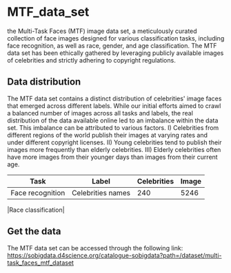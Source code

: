 # MTF_data_set
the Multi-Task Faces (MTF) image data set, a meticulously curated collection of face images designed for various classification tasks, including face recognition, as well as race, gender, and age classification. The MTF data set has been ethically gathered by leveraging publicly available images of celebrities and strictly adhering to copyright regulations.

## Data distribution
The MTF data set contains a distinct distribution of celebrities' image faces that emerged across different labels. While our initial efforts aimed to crawl a balanced number of images across all tasks and labels, the real distribution of the data available online led to an imbalance within the data set. This imbalance can be attributed to various factors. I) Celebrities from different regions of the world publish their images at varying rates and under different copyright licenses. II) Young celebrities tend to publish their images more frequently than elderly celebrities. III) Elderly celebrities often have more images from their younger days than images from their current age.

| Task  | Label | Celebrities | Image |
| --- | --- |--- | --- |
|Face recognition| Celebrities names| 240| 5246|





|Race classification|

## Get the data
The MTF data set can be accessed through the following link:
https://sobigdata.d4science.org/catalogue-sobigdata?path=/dataset/multi-task_faces_mtf_dataset
